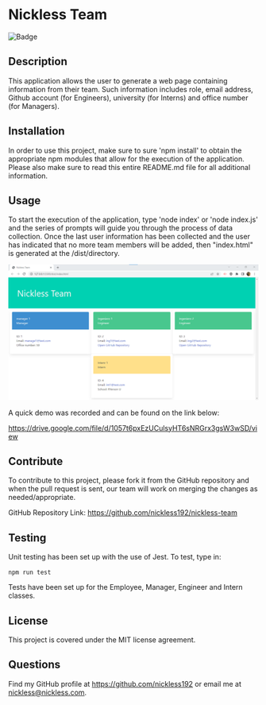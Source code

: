 # Nickless Team

![Badge](https://img.shields.io/badge/license-MIT-green)

## Description

This application allows the user to generate a web page containing information from their team. Such information includes role, email address, Github account (for Engineers), university (for Interns) and office number (for Managers).


## Installation

In order to use this project, make sure to sure 'npm install' to obtain the appropriate npm modules that allow for the execution of the application. Please also make sure to read this entire README.md file for all additional information.

## Usage

To start the execution of the application, type 'node index' or 'node index.js' and the series of prompts will guide you through the process of data collection. Once the last user information has been collected and the user has indicated that no more team members will be added, then "index.html" is generated at the /dist/directory.

![Nickless Team Screenshot](./assets/images/nickless-team-screenshot.png)

A quick demo was recorded and can be found on the link below:

https://drive.google.com/file/d/1057t6pxEzUCulsyHT6sNRGrx3gsW3wSD/view

## Contribute

To contribute to this project, please fork it from the GitHub repository and when the pull request is sent, our team will work on merging the changes as needed/appropriate.

GitHub Repository Link: https://github.com/nickless192/nickless-team

## Testing

Unit testing has been set up with the use of Jest. To test, type in:

```
npm run test
```

Tests have been set up for the Employee, Manager, Engineer and Intern classes.

## License

This project is covered under the MIT license agreement.

## Questions

Find my GitHub profile at https://github.com/nickless192 or email me at nickless@nickless.com.

